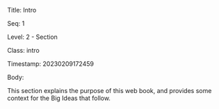 Title:  Intro

Seq:    1

Level:  2 - Section

Class:  intro

Timestamp: 20230209172459

Body:

This section explains the purpose of this web book, and provides some context for the Big Ideas that follow.

